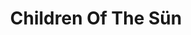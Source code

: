---
title: "Children Of The Sün"
summary: "Children of the Sün look like hippies, sound like hippies and they bring a wooden sun on stage. The sunshine comes by itself. A Psycadelic Rock band from Arvika, Sweden."
slug: "children-of-the-sn"
image: "children-of-the-sn.jpg"
apple_music_artist_url: "https://music.apple.com/gb/artist/children-of-the-s%C3%BCn/1369785450"
wikipedia_url: "none"
---